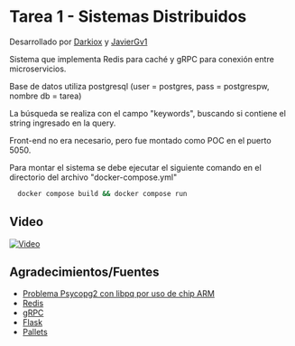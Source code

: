
# Tarea 1 - Sistemas Distribuidos
Desarrollado por [Darkiox](https://github.com/darkiox) y [JavierGv1](https://github.com/)

Sistema que implementa Redis para caché y gRPC para conexión entre microservicios.

Base de datos utiliza postgresql (user = postgres, pass = postgrespw, nombre db = tarea)

La búsqueda se realiza con el campo "keywords", buscando si contiene el string ingresado en la query.

Front-end no era necesario, pero fue montado como POC en el puerto 5050.

Para montar el sistema se debe ejecutar el siguiente comando en el directorio del archivo "docker-compose.yml"

```bash
  docker compose build && docker compose run
```


## Video

[![Video](https://img.youtube.com/vi/3Mng6gakTtA/maxresdefault.jpg)](https://www.youtube.com/watch?v=3Mng6gakTtA)
## Agradecimientos/Fuentes

 - [Problema Psycopg2 con libpq por uso de chip ARM](https://github.com/psycopg/psycopg2/issues/1360)
 - [Redis](https://redis.io/docs/getting-started/)
 - [gRPC](https://grpc.io/docs/platforms/web/basics/)
 - [Flask](https://flask.palletsprojects.com/en/2.2.x/tutorial/factory/)
 - [Pallets](https://palletsprojects.com/)
